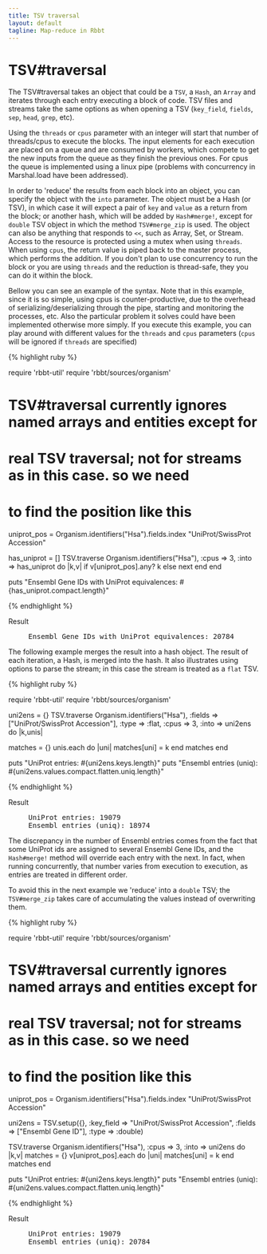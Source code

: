 ```yaml
---
title: TSV traversal
layout: default
tagline: Map-reduce in Rbbt
---
```


# TSV#traversal

The TSV#traversal takes an object that could be a `TSV`, a `Hash`, an `Array`
and iterates through each entry executing a block of code. TSV files and
streams take the same options as when opening a TSV (`key_field`, `fields`, `sep`,
`head`, `grep`, etc).

Using the `threads` or `cpus` parameter with an integer will start that number
of threads/cpus to execute the blocks. The input elements for each execution
are placed on a queue and are consumed by workers, which compete to get the
new inputs from the queue as they finish the previous ones. For cpus the queue
is implemented using a linux pipe (problems with concurrency in Marshal.load
have been addressed).

In order to 'reduce' the results from each block into an object, you can
specify the object with the `into` parameter. The object must be a Hash (or
TSV), in which case it will expect a pair of `key` and `value` as a return from
the block; or another hash, which will be added by `Hash#merge!`, except for
`double` TSV object in which the method `TSV#merge_zip` is used. The object can
also be anything that responds to `<<`, such as Array, Set, or Stream. Access
to the resource is protected using a mutex when using `threads`.  When using
`cpus`, the return value is piped back to the master process, which performs
the addition. If you don't plan to use concurrency to run the block or you are
using `threads` and the reduction is thread-safe, they you can do it within the
block.

Bellow you can see an example of the syntax. Note that in this example, since
it is so simple, using cpus is counter-productive, due to the overhead of
serializing/deserializing through the pipe, starting and monitoring the
processes, etc. Also the particular problem it solves could have been
implemented otherwise more simply. If you execute this example, you can play
around with different values for the `threads` and `cpus` parameters (`cpus`
will be ignored if `threads` are specified)

{% highlight ruby %}

require 'rbbt-util'
require 'rbbt/sources/organism'

# TSV#traversal currently ignores named arrays and entities except for
# real TSV traversal; not for streams as in this case. so we need 
# to find the position like this
uniprot_pos = Organism.identifiers("Hsa").fields.index "UniProt/SwissProt Accession"

has_uniprot = []
TSV.traverse Organism.identifiers("Hsa"), :cpus => 3, :into => has_uniprot do |k,v|
  if v[uniprot_pos].any?
    k
  else
    next
  end
end

puts "Ensembl Gene IDs with UniProt equivalences: #{has_uniprot.compact.length}"

{% endhighlight %}
<dl class='result'><dt>Result</dt><dd><pre>
Ensembl Gene IDs with UniProt equivalences: 20784
</pre></dd></dl>

The following example merges the result into a hash object. The result of each
iteration, a Hash, is merged into the hash. It also illustrates using options
to parse the stream; in this case the stream is treated as a `flat` TSV.

{% highlight ruby %}

require 'rbbt-util'
require 'rbbt/sources/organism'

uni2ens = {}
TSV.traverse Organism.identifiers("Hsa"), 
  :fields => ["UniProt/SwissProt Accession"], :type => :flat,
  :cpus => 3, :into => uni2ens do |k,unis|

  matches = {}
  unis.each do |uni|
    matches[uni] = k
  end
  matches
end

puts "UniProt entries: #{uni2ens.keys.length}"
puts "Ensembl entries (uniq): #{uni2ens.values.compact.flatten.uniq.length}"

{% endhighlight %}
<dl class='result'><dt>Result</dt><dd><pre>
UniProt entries: 19079
Ensembl entries (uniq): 18974
</pre></dd></dl>

The discrepancy in the number of Ensembl entries comes from the fact that some
UniProt ids are assigned to several Ensembl Gene IDs, and the `Hash#merge!`
method will override each entry with the next. In fact, when running
concurrently, that number varies from execution to execution, as entries are
treated in different order. 

To avoid this in the next example we 'reduce' into a `double` TSV; the
`TSV#merge_zip` takes care of accumulating the values instead of overwriting
them.

{% highlight ruby %}

require 'rbbt-util'
require 'rbbt/sources/organism'

# TSV#traversal currently ignores named arrays and entities except for
# real TSV traversal; not for streams as in this case. so we need 
# to find the position like this
uniprot_pos = Organism.identifiers("Hsa").fields.index "UniProt/SwissProt Accession"

uni2ens = TSV.setup({}, :key_field => "UniProt/SwissProt Accession", 
                  :fields => ["Ensembl Gene ID"], :type => :double)

TSV.traverse Organism.identifiers("Hsa"), :cpus => 3, :into => uni2ens do |k,v|
  matches = {}
  v[uniprot_pos].each do |uni|
    matches[uni] = k
  end
  matches
end

puts "UniProt entries: #{uni2ens.keys.length}"
puts "Ensembl entries (uniq): #{uni2ens.values.compact.flatten.uniq.length}"

{% endhighlight %}
<dl class='result'><dt>Result</dt><dd><pre>
UniProt entries: 19079
Ensembl entries (uniq): 20784
</pre></dd></dl>
